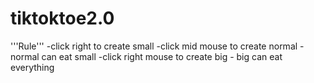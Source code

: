 ﻿# tiktoktoe2.0
 '''Rule'''
 -click right to create small
 -click mid mouse to create normal -normal can eat small
 -click right mouse to create big - big can eat everything
 
 

